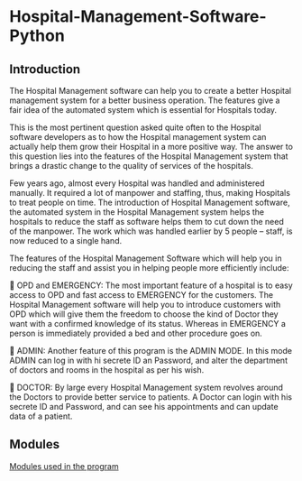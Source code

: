 # Hospital-Management-Software-Python
## Introduction

The Hospital Management software can help you to create a better Hospital management system for a better business operation. The features give a fair idea of the automated system which is essential for Hospitals today.

This is the most pertinent question asked quite often to the Hospital software developers as to how the Hospital management system can actually help them grow their Hospital in a more positive way. The answer to this question lies into the features of the Hospital Management system that brings a drastic change to the quality of services of the hospitals.

Few years ago, almost every Hospital was handled and administered manually. It required a lot of manpower and staffing, thus, making Hospitals to treat people on time. The introduction of Hospital Management software, the automated system in the Hospital Management system helps the hospitals to reduce the staff as software helps them to cut down the need of the manpower. The work which was handled earlier by 5 people – staff, is now reduced to a single hand.

The features of the Hospital Management Software which will help you in reducing the staff and assist you in helping people more efficiently include:

	OPD and EMERGENCY: The most important feature of a hospital is to easy access to OPD and fast access to EMERGENCY for the customers. The Hospital Management software will help you to introduce customers with OPD which will give them the freedom to choose the kind of Doctor they want with a confirmed knowledge of its status. Whereas in EMERGENCY a person is immediately provided a bed and other procedure goes on.

	ADMIN: Another feature of this program is the ADMIN MODE. In this mode ADMIN can log in with hi secrete ID an Password, and alter the department of doctors and rooms in the hospital as per his wish.

	DOCTOR: By large every Hospital Management system revolves around the Doctors to provide better service to patients. A Doctor can login with his secrete ID and Password, and can see his appointments and can update data of a patient.

## Modules
[Modules used in the program](../Modules)
